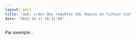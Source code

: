 ```yaml
---
layout: post
title: "awk, créer des requêtes SQL depuis un fichier csv"
date: "2012-10-11 16:31:00"
---
```

Par exemple :

<script src="https://pastebin.com/embed_js/gipCNe5p"></script>

<div style="height: 0; overflow: hidden;">awk, fs, insert into table</div>
